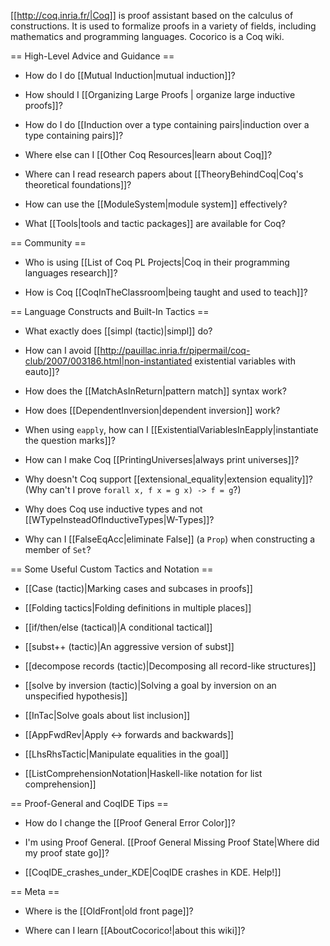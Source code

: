 [[http://coq.inria.fr/|Coq]] is proof assistant based on the calculus of constructions.  It is used to formalize proofs in a variety of fields, including mathematics and programming languages.  Cocorico is a Coq wiki.

== High-Level Advice and Guidance ==

 * How do I do [[Mutual Induction|mutual induction]]?

 * How should I [[Organizing Large Proofs | organize large inductive proofs]]?

 * How do I do [[Induction over a type containing pairs|induction over a type containing pairs]]?

 * Where else can I [[Other Coq Resources|learn about Coq]]?

 * Where can I read research papers about [[TheoryBehindCoq|Coq's theoretical foundations]]?

 * How can use the [[ModuleSystem|module system]] effectively?

 * What [[Tools|tools and tactic packages]] are available for Coq?

== Community ==

 * Who is using [[List of Coq PL Projects|Coq in their programming languages research]]?

 * How is Coq [[CoqInTheClassroom|being taught and used to teach]]?

== Language Constructs and Built-In Tactics ==

 * What exactly does [[simpl (tactic)|simpl]] do?

 * How can I avoid [[http://pauillac.inria.fr/pipermail/coq-club/2007/003186.html|non-instantiated existential variables with eauto]]?

 * How does the [[MatchAsInReturn|pattern match]] syntax work? 

 * How does [[DependentInversion|dependent inversion]] work?

 * When using `eapply`, how can I [[ExistentialVariablesInEapply|instantiate the question marks]]?

 * How can I make Coq [[PrintingUniverses|always print universes]]? 

 * Why doesn't Coq support [[extensional_equality|extension equality]]? (Why can't I prove `forall x, f x = g x) -> f = g`?)

 * Why does Coq use inductive types and not [[WTypeInsteadOfInductiveTypes|W-Types]]?

 * Why can I [[FalseEqAcc|eliminate False]] (a `Prop`) when constructing a member of `Set`?

== Some Useful Custom Tactics and Notation ==

 * [[Case (tactic)|Marking cases and subcases in proofs]]

 * [[Folding tactics|Folding definitions in multiple places]]

 * [[if/then/else (tactical)|A conditional tactical]]

 * [[subst++ (tactic)|An aggressive version of subst]]

 * [[decompose records (tactic)|Decomposing all record-like structures]]

 * [[solve by inversion (tactic)|Solving a goal by inversion on an unspecified hypothesis]]

 * [[InTac|Solve goals about list inclusion]]

 * [[AppFwdRev|Apply <-> forwards and backwards]]

 * [[LhsRhsTactic|Manipulate equalities in the goal]]

 * [[ListComprehensionNotation|Haskell-like notation for list comprehension]]

== Proof-General and CoqIDE Tips ==

 * How do I change the [[Proof General Error Color]]?

 * I'm using Proof General.  [[Proof General Missing Proof State|Where did my proof state go]]?

 * [[CoqIDE_crashes_under_KDE|CoqIDE crashes in KDE. Help!]]

== Meta ==

 * Where is the [[OldFront|old front page]]?

 * Where can I learn [[AboutCocorico!|about this wiki]]?
